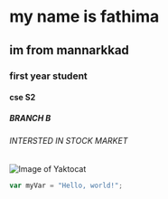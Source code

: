 # my name is fathima
## im from mannarkkad
### first year student
#### cse S2
##### BRANCH B
###### INTERSTED IN STOCK MARKET

![Image of Yaktocat](https://github.com/user-attachments/assets/2b834669-7c54-46c3-8bd9-bfeee76d9076)
``` javascript
var myVar = "Hello, world!";
```
